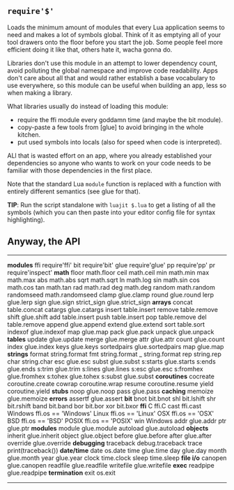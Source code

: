 
## `require'$'`

Loads the minimum amount of modules that every Lua application seems to
need and makes a lot of symbols global. Think of it as emptying all of your
tool drawers onto the floor before you start the job. Some people feel more
efficient doing it like that, others hate it, wacha gonna do.

Libraries don't use this module in an attempt to lower dependency count,
avoid polluting the global namespace and improve code readability. Apps
don't care about all that and would rather establish a base vocabulary
to use everywhere, so this module can be useful when building an app,
less so when making a library.

What libraries usually do instead of loading this module:

 * require the ffi module every goddamn time (and maybe the bit module).
 * copy-paste a few tools from [glue] to avoid bringing in the whole kitchen.
 * put used symbols into locals (also for speed when code is interpreted).

ALl that is wasted effort on an app, where you already established your
dependencies so anyone who wants to work on your code needs to be familiar
with those dependencies in the first place.

Note that the standard Lua `module` function is replaced with a function with
entirely different semantics (see glue for that).

__TIP__: Run the script standalone with `luajit $.lua` to get a listing
of all the symbols (which you can then paste into your editor config file
for syntax highlighting).

## Anyway, the API

---------------- -------------------------------------------------------------
__modules__
ffi              require'ffi'
bit              require'bit'
glue             require'glue'
pp               require'pp'
pr               require'inspect'
__math__
floor            math.floor
ceil             math.ceil
min              math.min
max              math.max
abs              math.abs
sqrt             math.sqrt
ln               math.log
sin              math.sin
cos              math.cos
tan              math.tan
rad              math.rad
deg              math.deg
random           math.random
randomseed       math.randomseed
clamp            glue.clamp
round            glue.round
lerp             glue.lerp
sign             glue.sign
strict_sign      glue.strict_sign
__arrays__
concat           table.concat
catargs          glue.catargs
insert           table.insert
remove           table.remove
shift            glue.shift
add              table.insert
push             table.insert
pop              table.remove
del              table.remove
append           glue.append
extend           glue.extend
sort             table.sort
indexof          glue.indexof
map              glue.map
pack             glue.pack
unpack           glue.unpack
__tables__
update           glue.update
merge            glue.merge
attr             glue.attr
count            glue.count
index            glue.index
keys             glue.keys
sortedpairs      glue.sortedpairs
map              glue.map
__strings__
format           string.format
fmt              string.format
_                string.format
rep              string.rep
char             string.char
esc              glue.esc
subst            glue.subst
s:starts         glue.starts
s:ends           glue.ends
s:trim           glue.trim
s:lines          glue.lines
s:esc            glue.esc
s:fromhex        glue.fromhex
s:tohex          glue.tohex
s:subst          glue.subst
__coroutines__
cocreate         coroutine.create
cowrap           coroutine.wrap
resume           coroutine.resume
yield            coroutine.yield
__stubs__
noop             glue.noop
pass             glue.pass
__caching__
memoize          glue.memoize
__errors__
assertf          glue.assert
__bit__
bnot             bit.bnot
shl              bit.lshift
shr              bit.rshift
band             bit.band
bor              bit.bor
xor              bit.bxor
__ffi__
C                ffi.C
cast             ffi.cast
Windows          ffi.os == 'Windows'
Linux            ffi.os == 'Linux'
OSX              ffi.os == 'OSX'
BSD              ffi.os == 'BSD'
POSIX            ffi.os == 'POSIX'
win              Windows
addr             glue.addr
ptr              glue.ptr
__modules__
module           glue.module
autoload         glue.autoload
__objects__
inherit          glue.inherit
object           glue.object
before           glue.before
after            glue.after
override         glue.override
__debugging__
traceback        debug.traceback
trace            print(traceback())
__date/time__
date             os.date
time             glue.time
day              glue.day
month            glue.month
year             glue.year
clock            time.clock
sleep            time.sleep
__file i/o__
canopen          glue.canopen
readfile         glue.readfile
writefile        glue.writefile
__exec__
readpipe         glue.readpipe
__termination__
exit             os.exit
---------------- -------------------------------------------------------------
